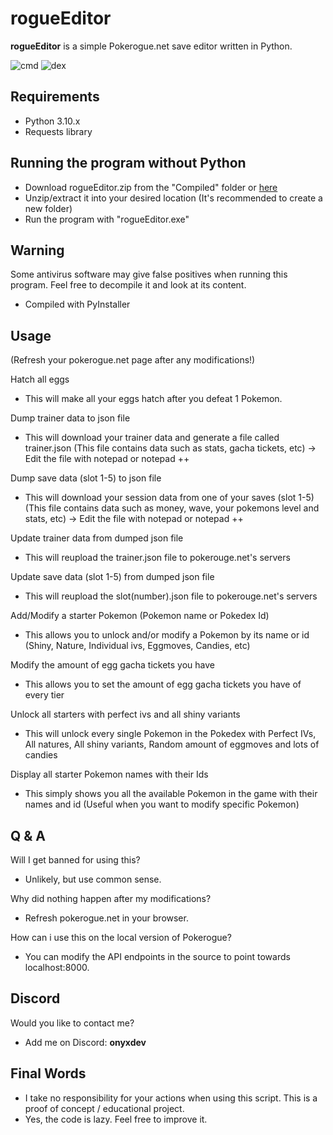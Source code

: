 # rogueEditor

**rogueEditor** is a simple Pokerogue.net save editor written in Python.

![cmd](https://i.imgur.com/jhZwPAf.png)
![dex](https://i.imgur.com/UeS96O9.png)

## Requirements

- Python 3.10.x
- Requests library

## Running the program without Python

- Download rogueEditor.zip from the "Compiled" folder or [here](https://github.com/OnyxdevSoftware/rogueEditor/raw/main/Compiled/rogueEditor.zip)
- Unzip/extract it into your desired location (It's recommended to create a new folder)
- Run the program with "rogueEditor.exe"

## Warning

Some antivirus software may give false positives when running this program.
Feel free to decompile it and look at its content.
- Compiled with PyInstaller 

## Usage
(Refresh your pokerogue.net page after any modifications!)

Hatch all eggs
- This will make all your eggs hatch after you defeat 1 Pokemon.

Dump trainer data to json file
- This will download your trainer data and generate a file called trainer.json (This file contains data such as stats, gacha tickets, etc) -> Edit the file with notepad or notepad ++

Dump save data (slot 1-5) to json file
- This will download your session data from one of your saves (slot 1-5) (This file contains data such as money, wave, your pokemons level and stats, etc) -> Edit the file with notepad or notepad ++

Update trainer data from dumped json file
- This will reupload the trainer.json file to pokerouge.net's servers

Update save data (slot 1-5) from dumped json file
- This will reupload the slot(number).json file to pokerouge.net's servers

Add/Modify a starter Pokemon (Pokemon name or Pokedex Id)
- This allows you to unlock and/or modify a Pokemon by its name or id (Shiny, Nature, Individual ivs, Eggmoves, Candies, etc)

Modify the amount of egg gacha tickets you have
- This allows you to set the amount of egg gacha tickets you have of every tier

Unlock all starters with perfect ivs and all shiny variants
- This will unlock every single Pokemon in the Pokedex with Perfect IVs, All natures, All shiny variants, Random amount of eggmoves and lots of candies

Display all starter Pokemon names with their Ids
- This simply shows you all the available Pokemon in the game with their names and id (Useful when you want to modify specific Pokemon)
  
## Q & A

Will I get banned for using this?
- Unlikely, but use common sense.
  
Why did nothing happen after my modifications?
- Refresh pokerogue.net in your browser.

How can i use this on the local version of Pokerogue?
- You can modify the API endpoints in the source to point towards localhost:8000.

## Discord

Would you like to contact me?
- Add me on Discord: **onyxdev**

## Final Words

- I take no responsibility for your actions when using this script.
This is a proof of concept / educational project.
- Yes, the code is lazy. 
Feel free to improve it.

<!-- Metadata: keywords -->
<meta name="description" content="rogueEditor is a simple Pokerogue.net save editor written in Python.">
<meta name="keywords" content="pokerogue, pokerogue save editor, pokerogue hacks, pokerogue hack, pokerogue cheats, pokerogue cheat, pokerogue trainer, pokerogue cheat table, rogueEditor, free, gacha, ticket, tickets, egg, eggs, shiny, save, edit, pokemon, unlimited, hack, hacks, cheat, cheats, trainer, table, pokedex, dex, wave, money, level, levels, iv, ivs, stat, stats, item, items, api, mod, mods, tool, tools">
